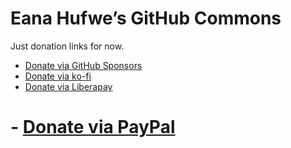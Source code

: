 # Eana Hufwe’s GitHub Commons
Just donation links for now.

- [Donate via GitHub Sponsors](https://github.com/sponsors/blueset)
- [Donate via ko-fi](https://ko-fi.com/blueset)
- [Donate via Liberapay](https://liberapay.com/blueset)
# - [Donate via PayPal](https://www.paypal.com/cgi-bin/webscr?cmd=_donations&business=ilove%401a23.com&item_name=Buy+Eana+a+cup+of+coffee&currency_code=USD&source=url)
